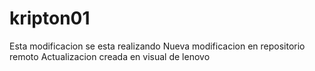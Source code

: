 # kripton01
Esta modificacion se esta realizando 
Nueva modificacion en repositorio remoto
Actualizacion creada en visual de lenovo
